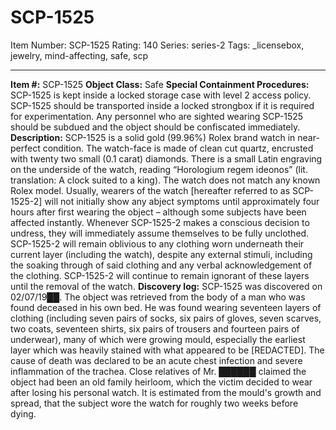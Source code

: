 # SCP-1525
Item Number: SCP-1525
Rating: 140
Series: series-2
Tags: _licensebox, jewelry, mind-affecting, safe, scp

---

**Item #:** SCP-1525
**Object Class:** Safe
**Special Containment Procedures:** SCP-1525 is kept inside a locked storage case with level 2 access policy. SCP-1525 should be transported inside a locked strongbox if it is required for experimentation. Any personnel who are sighted wearing SCP-1525 should be subdued and the object should be confiscated immediately.
**Description:** SCP-1525 is a solid gold (99.96%) Rolex brand watch in near-perfect condition. The watch-face is made of clean cut quartz, encrusted with twenty two small (0.1 carat) diamonds. There is a small Latin engraving on the underside of the watch, reading “Horologium regem ideonos” (lit. translation: A clock suited to a king). The watch does not match any known Rolex model.
Usually, wearers of the watch [hereafter referred to as SCP-1525-2] will not initially show any abject symptoms until approximately four hours after first wearing the object – although some subjects have been affected instantly.
Whenever SCP-1525-2 makes a conscious decision to undress, they will immediately assume themselves to be fully unclothed. SCP-1525-2 will remain oblivious to any clothing worn underneath their current layer (including the watch), despite any external stimuli, including the soaking through of said clothing and any verbal acknowledgement of the clothing. SCP-1525-2 will continue to remain ignorant of these layers until the removal of the watch.
**Discovery log:** SCP-1525 was discovered on 02/07/19██. The object was retrieved from the body of a man who was found deceased in his own bed. He was found wearing seventeen layers of clothing (including seven pairs of socks, six pairs of gloves, seven scarves, two coats, seventeen shirts, six pairs of trousers and fourteen pairs of underwear), many of which were growing mould, especially the earliest layer which was heavily stained with what appeared to be [REDACTED]. The cause of death was declared to be an acute chest infection and severe inflammation of the trachea. Close relatives of Mr. ██████ claimed the object had been an old family heirloom, which the victim decided to wear after losing his personal watch. It is estimated from the mould's growth and spread, that the subject wore the watch for roughly two weeks before dying.